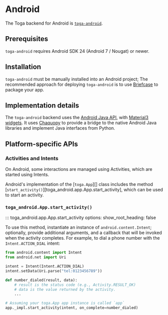 # Android

The Toga backend for Android is [`toga-android`](https://github.com/beeware/toga/tree/main/android).

## Prerequisites

`toga-android` requires Android SDK 24 (Android 7 / Nougat) or newer.

## Installation

`toga-android` must be manually installed into an Android project; The recommended approach for deploying `toga-android` is to use [Briefcase](https://briefcase.readthedocs.org) to package your app.

## Implementation details

The `toga-android` backend uses the [Android Java API](https://developer.android.com/reference), with [Material3 widgets](https://m3.material.io). It uses [Chaquopy](https://chaquo.com/chaquopy/) to provide a bridge to the native Android Java libraries and implement Java interfaces from Python.

## Platform-specific APIs

### Activities and Intents

On Android, some interactions are managed using Activities, which are started using Intents.

Android's implementation of the [`toga.App`][] class includes the method [`start_activity()`][toga_android.app.App.start_activity], which can be used to start an activity.

### `toga_android.App.start_activity()`

::: toga_android.app.App.start_activity <!-- rumdl-disable-line MD013 -->
    options:
        show_root_heading: false  <!-- rumdl-disable-line MD031 -->

To use this method, instantiate an instance of `android.content.Intent`; optionally, provide additional arguments, and a callback that will be invoked when the activity completes. For example, to dial a phone number with the `Intent.ACTION_DIAL` intent:

```python
from android.content import Intent
from android.net import Uri

intent = Intent(Intent.ACTION_DIAL)
intent.setData(Uri.parse("tel:0123456789"))

def number_dialed(result, data):
    # result is the status code (e.g., Activity.RESULT_OK)
    # data is the value returned by the activity.
    ...

# Assuming your toga.App app instance is called `app`
app._impl.start_activity(intent, on_complete=number_dialed)
```
